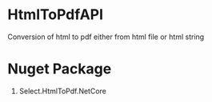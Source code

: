 # HtmlToPdfAPI
Conversion of html to pdf either from html file or html string

# Nuget Package
1. Select.HtmlToPdf.NetCore
